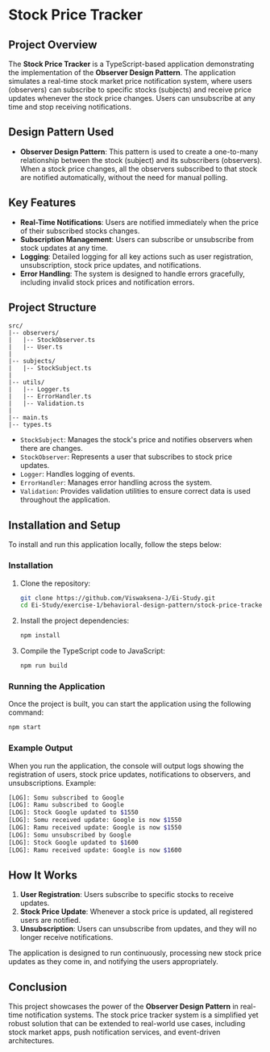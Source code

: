 # Stock Price Tracker

## Project Overview

The **Stock Price Tracker** is a TypeScript-based application demonstrating the implementation of the **Observer Design Pattern**. The application simulates a real-time stock market price notification system, where users (observers) can subscribe to specific stocks (subjects) and receive price updates whenever the stock price changes. Users can unsubscribe at any time and stop receiving notifications.

## Design Pattern Used

- **Observer Design Pattern**: This pattern is used to create a one-to-many relationship between the stock (subject) and its subscribers (observers). When a stock price changes, all the observers subscribed to that stock are notified automatically, without the need for manual polling.

## Key Features

- **Real-Time Notifications**: Users are notified immediately when the price of their subscribed stocks changes.
- **Subscription Management**: Users can subscribe or unsubscribe from stock updates at any time.
- **Logging**: Detailed logging for all key actions such as user registration, unsubscription, stock price updates, and notifications.
- **Error Handling**: The system is designed to handle errors gracefully, including invalid stock prices and notification errors.

## Project Structure

```
src/
|-- observers/
|   |-- StockObserver.ts
|   |-- User.ts
|
|-- subjects/
|   |-- StockSubject.ts
|
|-- utils/
|   |-- Logger.ts
|   |-- ErrorHandler.ts
|   |-- Validation.ts
|
|-- main.ts
|-- types.ts
```

- `StockSubject`: Manages the stock's price and notifies observers when there are changes.
- `StockObserver`: Represents a user that subscribes to stock price updates.
- `Logger`: Handles logging of events.
- `ErrorHandler`: Manages error handling across the system.
- `Validation`: Provides validation utilities to ensure correct data is used throughout the application.

## Installation and Setup

To install and run this application locally, follow the steps below:


### Installation

1. Clone the repository:

   ```bash
   git clone https://github.com/Viswaksena-J/Ei-Study.git
   cd Ei-Study/exercise-1/behavioral-design-pattern/stock-price-tracker/stock-price-tracker
   ```

2. Install the project dependencies:

   ```bash
   npm install
   ```

3. Compile the TypeScript code to JavaScript:

   ```bash
   npm run build
   ```

### Running the Application

Once the project is built, you can start the application using the following command:

```bash
npm start
```

### Example Output

When you run the application, the console will output logs showing the registration of users, stock price updates, notifications to observers, and unsubscriptions. Example:

```bash
[LOG]: Somu subscribed to Google
[LOG]: Ramu subscribed to Google
[LOG]: Stock Google updated to $1550
[LOG]: Somu received update: Google is now $1550
[LOG]: Ramu received update: Google is now $1550
[LOG]: Somu unsubscribed by Google
[LOG]: Stock Google updated to $1600
[LOG]: Ramu received update: Google is now $1600
```

## How It Works

1. **User Registration**: Users subscribe to specific stocks to receive updates.
2. **Stock Price Update**: Whenever a stock price is updated, all registered users are notified.
3. **Unsubscription**: Users can unsubscribe from updates, and they will no longer receive notifications.

The application is designed to run continuously, processing new stock price updates as they come in, and notifying the users appropriately.

## Conclusion

This project showcases the power of the **Observer Design Pattern** in real-time notification systems. The stock price tracker system is a simplified yet robust solution that can be extended to real-world use cases, including stock market apps, push notification services, and event-driven architectures.